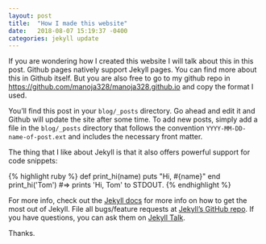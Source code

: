 ```yaml
---
layout: post
title:  "How I made this website"
date:   2018-08-07 15:19:37 -0400
categories: jekyll update
---
```


If you are wondering how I created this website I will talk about this in this post. Github pages natively support
Jekyll pages. You can find more about this in Github itself. But you are also free to go to my github repo in https://github.com/manoja328/manoja328.github.io and copy the format I used. 

You’ll find this post in your  `blog/_posts` directory. Go ahead and edit it and Github will update the site after some time.
To add new posts, simply add a file in the `blog/_posts` directory that follows the convention `YYYY-MM-DD-name-of-post.ext` and includes the necessary front matter.

The thing that I like about Jekyll is that it also offers powerful support for code snippets:

{% highlight ruby %}
def print_hi(name)
  puts "Hi, #{name}"
end
print_hi('Tom')
#=> prints 'Hi, Tom' to STDOUT.
{% endhighlight %}

For more info, check out the [Jekyll docs][jekyll-docs] for more info on how to get the most out of Jekyll. File all bugs/feature requests at [Jekyll’s GitHub repo][jekyll-gh]. If you have questions, you can ask them on [Jekyll Talk][jekyll-talk].

[jekyll-docs]: http://jekyllrb.com/docs/home
[jekyll-gh]:   https://github.com/jekyll/jekyll
[jekyll-talk]: https://talk.jekyllrb.com/

Thanks.

